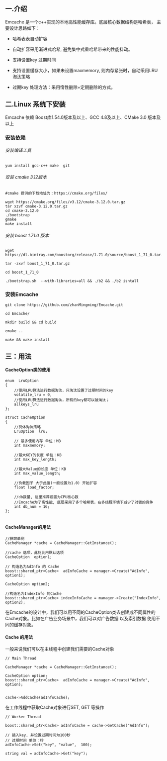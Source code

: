 ## 一.介绍
Emcache 是一个c++实现的本地高性能缓存库。底层核心数据结构是哈希表，
主要设计思路如下：

- 哈希表表自动扩容

- 自动扩容采用渐进式哈希, 避免集中式重哈希带来的性能抖动。

- 支持设置key 过期时间

- 支持设置缓存大小，如果未设置maxmemory, 则内存紧张时，自动采用LRU淘汰策略

- 过期key 处理方法：采用惰性删除+定期删除的方式。


## 二.Linux 系统下安装

Emcache 依赖 Boost库1.54.0版本及以上、GCC 4.8及以上、CMake 3.0 版本及以上

### 安装依赖


###### 安装编译工具
```
yum install gcc-c++ make  git 

```

###### 安装 cmake 3.12版本

```
#cmake 提供的下载地址为：https://cmake.org/files/

wget https://cmake.org/files/v3.12/cmake-3.12.0.tar.gz
tar xzvf cmake-3.12.0.tar.gz
cd cmake-3.12.0
./bootstrap
gmake
make install

```
###### 安装 boost 1.71.0 版本
```
wget https://dl.bintray.com/boostorg/release/1.71.0/source/boost_1_71_0.tar.gz

tar -zxvf boost_1_71_0.tar.gz

cd boost_1_71_0 

./bootstrap.sh  --with-libraries=all && ./b2 && ./b2 isntall

```

### 安装Emcache

```
git clone https://github.com/zhanMingming/Emcache.git

cd Emcache/

mkdir build && cd build

cmake ..

make && make install

```

## 三：用法

#### CacheOption类的使用
```
enum  LruOption
{
    //使用LRU算法进行数据淘汰，只淘汰设置了过期时间的key
    volatile_lru = 0,
    //使用LRU算法进行数据淘汰，所有的key都可以被淘汰；
    allkeys_lru
};
    
struct CacheOption
{
    //具体淘汰策略
    LruOption  lru;
        
    // 最多使用内存 单位：MB
    int maxmemory;

    //最大KEY的长度 单位：KB
    int max_key_length;

    //最大Value的长度 单位：KB
    int max_value_length;

    //负载因子 大于此值(一般设置为1.0) 开始扩容
    float load_factor;

    //db数量, 这里推荐设置为CPU核心数
    //Emcache为了高性能, 底层采用了多个哈希表，在多线程环境下减少了对锁的竞争
    int db_num = 16;
};


```

#### CacheManager的用法

```
//获取单例
CacheManager *cache = CacheManager::GetInstance();

//cache 选项，此处此用默认选项
CacheOption  option1;

// 构造名为AdInfo 的 Cache
boost::shared_ptr<Cache>  adInfoCache = manager->Create("AdInfo", option1);

CacheOption option2;

//构造名为IndexInfo 的Cache
boost::shared_ptr<Cache> indexInfoCache = manager->Create("IndexInfo", option2);
```
在Emcache的设计中，我们可以用不同的CacheOption类去创建成不同属性的Cache对象。比如在广告业务场景中，我们可以对广告数据 以及索引数据 使用不同的缓存对象。


#### Cache 的用法
一般来说我们可以在主线程中创建我们需要的Cache对象
```
// Main Thread

CacheManager *cache = CacheManager::GetInstance();

CacheOption option;
boost::shared_ptr<Cache>  adInfoCache = manager->Create("AdInfo", option);


cache->AddCache(adInfoCache);

```

在工作线程中获取Cache对象进行SET, GET 等操作

```
// Worker Thread

boost::shared_ptr<Cache> adInfoCache = cache->GetCache("AdInfo");

// 插入key, 并设置过期时间为100秒
// 过期时间 单位：秒
adInfoCache->Set("key", "value",  100);

string val = adInfoCache->Get("key");

```

